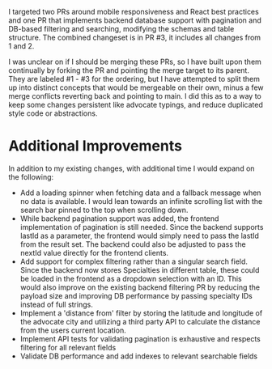 
I targeted two PRs around mobile responsiveness and React best practices and one PR that implements backend database support with pagination and DB-based filtering and searching, modifying the schemas and table structure. The combined changeset is in PR #3, it includes all changes from 1 and 2.

I was unclear on if I should be merging these PRs, so I have built upon them continually by forking the PR and pointing the merge target to its parent. They are labeled #1 - #3 for the ordering, but I have attempted to split them up into distinct concepts that would be mergeable on their own, minus a few merge conflicts reverting back and pointing to main. I did this as to a way to keep some changes persistent like advocate typings, and reduce duplicated style code or abstractions.



# Additional Improvements
In addition to my existing changes, with additional time I would expand on the following:
- Add a loading spinner when fetching data and a fallback message when no data is available. I would lean towards an infinite scrolling list with the search bar pinned to the top when scrolling down.
- While backend pagination support was added, the frontend implementation of pagination is still needed. Since the backend supports lastId as a parameter, the frontend would simply need to pass the lastId from the result set. The backend could also be adjusted to pass the nextId value directly for the frontend clients. 
- Add support for complex filtering rather than a singular search field. Since the backend now stores Specialties in different table, these could be loaded in the frontend as a dropdown selection with an ID. This would also improve on the existing backend filtering PR by reducing the payload size and improving DB performance by passing specialty IDs instead of full strings. 
- Implement a 'distance from' filter by storing the latitude and longitude of the advocate city and utilizing a third party API to calculate the distance from the users current location.
- Implement API tests for validating pagination is exhaustive and respects filtering for all relevant fields
- Validate DB performance and add indexes to relevant searchable fields
